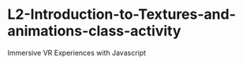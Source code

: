 # L2-Introduction-to-Textures-and-animations-class-activity
Immersive VR Experiences with Javascript
